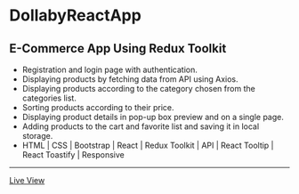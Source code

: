 # DollabyReactApp
## E-Commerce App Using Redux Toolkit

  -	Registration and login page with authentication.
  -	Displaying products by fetching data from API using Axios.
  -	Displaying products according to the category chosen from the categories list.
  -	Sorting products according to their price.
  -	Displaying product details in pop-up box preview and on a single page.
  -	Adding products to the cart and favorite list and saving it in local storage.
  -	HTML | CSS | Bootstrap | React | Redux Toolkit | API | React Tooltip | React Toastify | Responsive

<hr/>
<a href="https://ziad-ahmed22.github.io/E-Commerce-React-App/">Live View</a>
